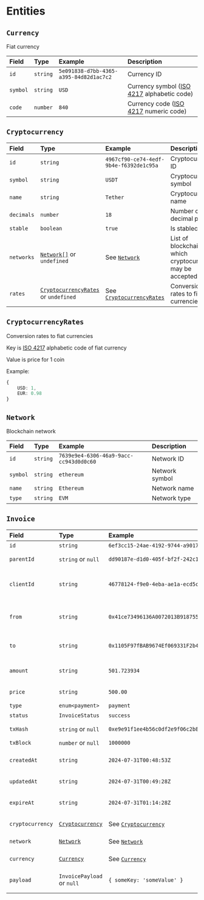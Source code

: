 # Entities

## `Currency`

Fiat currency

| Field    | Type     | Example                                | Description                                                                          |
| :------- | :------- | :------------------------------------- | :----------------------------------------------------------------------------------- |
| `id`     | `string` | `5e091838-d7bb-4365-a395-84d82d1ac7c2` | Currency ID                                                                          |
| `symbol` | `string` | `USD`                                  | Currency symbol ([ISO 4217](https://en.wikipedia.org/wiki/ISO_4217) alphabetic code) |
| `code`   | `number` | `840`                                  | Currency code ([ISO 4217](https://en.wikipedia.org/wiki/ISO_4217) numeric code)      |

## `Cryptocurrency`

| Field      | Type                                                         | Example                                           | Description                                                 |
| :--------- | :----------------------------------------------------------- | :------------------------------------------------ | :---------------------------------------------------------- |
| `id`       | `string`                                                     | `4967cf90-ce74-4edf-9b4e-f6392de1c95a`            | Cryptocurrency ID                                           |
| `symbol`   | `string`                                                     | `USDT`                                            | Cryptocurrency symbol                                       |
| `name`     | `string`                                                     | `Tether`                                          | Cryptocurrency name                                         |
| `decimals` | `number`                                                     | `18`                                              | Number of decimal places                                    |
| `stable`   | `boolean`                                                    | `true`                                            | Is stablecoin                                               |
| `networks` | [`Network[]`](#network) or `undefined`                       | See [`Network`](#network)                         | List of blockchains in which cryptocurrency may be accepted |
| `rates`    | [`CryptocurrencyRates`](#cryptocurrencyrates) or `undefined` | See [`CryptocurrencyRates`](#cryptocurrencyrates) | Conversion rates to fiat currencies                         |

## `CryptocurrencyRates`

Conversion rates to fiat currencies

Key is [ISO 4217](https://en.wikipedia.org/wiki/ISO_4217) alphabetic code of fiat currency

Value is price for 1 coin

Example:

```typescript
{
    USD: 1,
    EUR: 0.98
}
```

## `Network`

Blockchain network

| Field    | Type     | Example                                | Description    |
| :------- | :------- | :------------------------------------- | :------------- |
| `id`     | `string` | `7639e9e4-6306-46a9-9acc-cc943d0d0c60` | Network ID     |
| `symbol` | `string` | `ethereum`                             | Network symbol |
| `name`   | `string` | `Ethereum`                             | Network name   |
| `type`   | `string` | `EVM`                                  | Network type   |

## `Invoice`

| Field            | Type                                | Example                                                              | Description                                     |
| :--------------- | :---------------------------------- | :------------------------------------------------------------------- | :---------------------------------------------- |
| `id`             | `string`                            | `6ef3cc15-24ae-4192-9744-a9017ed153cc`                               | Invoice ID                                      |
| `parentId`       | `string` or `null`                  | `dd90187e-d1d0-405f-bf2f-242c15403297`                               | Parent invoice ID                               |
| `clientId`       | `string`                            | `46778124-f9e0-4eba-ae1a-ecd5c0d9e90b`                               | ID of end customer, who makes the payment       |
| `from`           | `string`                            | `0x41ce73496136A0072013B9187550e30841eDeD74`                         | Wallet address from which customer made payment |
| `to`             | `string`                            | `0x1105F97fBAB9674Ef069331F2b48E9B870ed9Adc`                         | Wallet address of payment recipient             |
| `amount`         | `string`                            | `501.723934`                                                         | Invoice amount in cryptocurrency                |
| `price`          | `string`                            | `500.00`                                                             | Invoice price in fiat currency                  |
| `type`           | `enum<payment>`                     | `payment`                                                            | Invoice type                                    |
| `status`         | `InvoiceStatus`                     | `success`                                                            | Invoice status                                  |
| `txHash`         | `string` or `null`                  | `0xe9e91f1ee4b56c0df2e9f06c2b8c27c6076195a88a7b8537ba8313d80e6f124e` | Transaction hash                                |
| `txBlock`        | `number` or `null`                  | `1000000`                                                            | Block number                                    |
| `createdAt`      | `string`                            | `2024-07-31T00:48:53Z`                                               | Invoice creation timestamp                      |
| `updatedAt`      | `string`                            | `2024-07-31T00:49:28Z`                                               | Invoice update timestamp                        |
| `expireAt`       | `string`                            | `2024-07-31T01:14:28Z`                                               | Invoice expiration timestamp                    |
| `cryptocurrency` | [`Cryptocurrency`](#cryptocurrency) | See [`Cryptocurrency`](#cryptocurrency)                              | Invoice cryptocurrency                          |
| `network`        | [`Network`](#network)               | See [`Network`](#network)                                            | Invoice network                                 |
| `currency`       | [`Currency`](#currency)             | See [`Currency`](#currency)                                          | Invoice fiat currency                           |
| `payload`        | `InvoicePayload` or `null`          | `{ someKey: 'someValue' }`                                           | Custom data attached to invoice                 |
